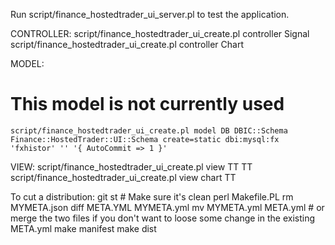 Run script/finance_hostedtrader_ui_server.pl to test the application.





CONTROLLER:
    script/finance_hostedtrader_ui_create.pl controller Signal
    script/finance_hostedtrader_ui_create.pl controller Chart


MODEL:
# This model is not currently used
    script/finance_hostedtrader_ui_create.pl model DB DBIC::Schema Finance::HostedTrader::UI::Schema create=static dbi:mysql:fx 'fxhistor' '' '{ AutoCommit => 1 }'


VIEW:
    script/finance_hostedtrader_ui_create.pl view TT TT
    script/finance_hostedtrader_ui_create.pl view chart TT


To cut a distribution:
    git st # Make sure it's clean
    perl Makefile.PL
    rm MYMETA.json
    diff META.YML MYMETA.yml
    mv MYMETA.yml META.yml  # or merge the two files if you don't want to loose some change in the existing META.yml
    make manifest
    make dist
